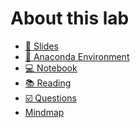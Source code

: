 # About this lab

- [📑 Slides](https://github.com/kirenz/lab-template/slides/slides.html)
- [💾 Anaconda Environment](https://github.com/kirenz/environments)
- [💻 Notebook](https://github.com/kirenz/lab-template/tutorial/notebook.ipynb)
- [📚 Reading]()
- [☑️ Questions]()
- [Mindmap]()